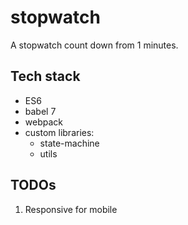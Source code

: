 # stopwatch

A stopwatch count down from 1 minutes.

## Tech stack
  * ES6
  * babel 7
  * webpack
  * custom libraries:
    - state-machine
    - utils

## TODOs
1. Responsive for mobile
